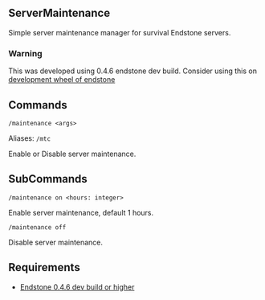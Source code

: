## ServerMaintenance

Simple server maintenance manager for survival Endstone servers.

### Warning
This was developed using 0.4.6 endstone dev build.
Consider using this on [development wheel of endstone](https://github.com/EndstoneMC/endstone/actions/workflows/wheel.yml)

## Commands
`/maintenance <args>`

Aliases: `/mtc`

Enable or Disable server maintenance.

## SubCommands
`/maintenance on <hours: integer>`

Enable server maintenance, default 1 hours.

`/maintenance off`

Disable server maintenance.

## Requirements
- [Endstone 0.4.6 dev build or higher](https://github.com/EndstoneMC/endstone)